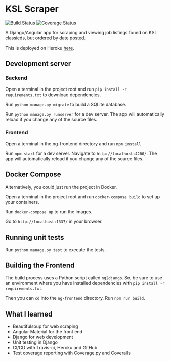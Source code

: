 # KSL Scraper

[![Build Status](https://travis-ci.org/Hall-Erik/ksl-scraper.svg?branch=master)](https://travis-ci.org/Hall-Erik/ksl-scraper)
[![Coverage Status](https://coveralls.io/repos/github/Hall-Erik/ksl-scraper/badge.svg?branch=master)](https://coveralls.io/github/Hall-Erik/ksl-scraper?branch=master)

A Django/Angular app for scraping and viewing job listings found on KSL classieds, but ordered by date posted.

This is deployed on Heroku [here](https://ksl-jobs.herokuapp.com/).

## Development server

### Backend

Open a terminal in the project root and run `pip install -r requirements.txt` to download dependencies.

Run `python manage.py migrate` to build a SQLite database.

<!-- You will need a Sendgrid account to get the email backend working. Follow directons on their website to get an api key for sending mail via SMTP and set environment variables for `SENDGRID_USER` and `SENDGRID_PASS`. -->

Run `python manage.py runserver` for a dev server. The app will automatically reload if you change any of the source files.

### Frontend

Open a terminal in the ng-frontend directory and run `npm install`

Run `npm start` for a dev server. Navigate to `http://localhost:4200/`. The app will automatically reload if you change any of the source files.

## Docker Compose

Alternatively, you could just run the project in Docker.

Open a terminal in the project root and run `docker-compose build` to set up your containers.

Run `docker-compose up` to run the images.

Go to `http://localhost:1337/` in your browser.

## Running unit tests

Run `python manage.py test` to execute the tests.

## Building the Frontend

The build process uses a Python script called `ng2django`.  So, be sure to use an environment where you have installed dependencies with `pip install -r requirements.txt`.

Then you can `cd` into the `ng-frontend` directory.  Run `npm run build`.

## What I learned

* Beautifulsoup for web scraping
* Angular Material for the front end
* Django for web development
* Unit testing in Django
* CI/CD with Travis-ci, Heroku and GitHub
* Test coverage reporting with Coverage<span>.</span>py and Coveralls